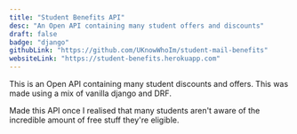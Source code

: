 ```yaml
---
title: "Student Benefits API"
desc: "An Open API containing many student offers and discounts"
draft: false
badge: "django"
githubLink: "https://github.com/UKnowWhoIm/student-mail-benefits"
websiteLink: "https://student-benefits.herokuapp.com"
---
```


This is an Open API containing many student discounts and offers. This was made using a mix of vanilla django and DRF.

Made this API once I realised that many students aren't aware of the incredible amount of free stuff they're eligible.